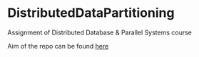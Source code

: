 # DistributedDataPartitioning
Assignment of Distributed Database &amp; Parallel Systems course

Aim of the repo can be found [here](https://drive.google.com/a/asu.edu/file/d/0BxCCmPeFUyx4MlVnLXlzbm96QVU/view?usp=sharing "Assignment Question")
